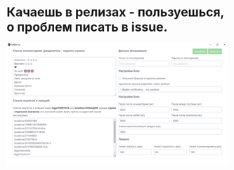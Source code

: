 # Качаешь в релизах - пользуешься, о проблем писать в issue.
![Процесс работы програмы](https://github.com/d0kur0/instBotGui/blob/main/screenshot.png?raw=true)